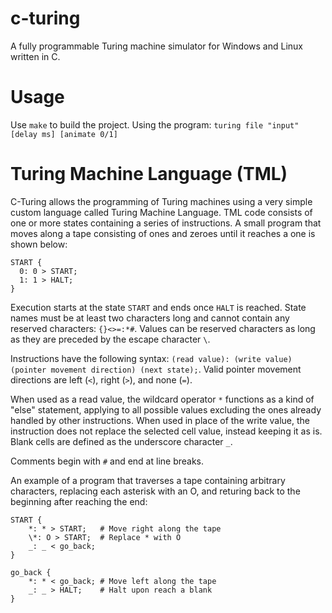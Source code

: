 # c-turing

A fully programmable Turing machine simulator for Windows and Linux written in C.

# Usage

Use `make` to build the project.
Using the program: `turing file "input" [delay ms] [animate 0/1]`

# Turing Machine Language (TML)

C-Turing allows the programming of Turing machines using a very simple custom language called Turing Machine Language. TML code consists of one or more states containing a series of instructions. A small program that moves along a tape consisting of ones and zeroes until it reaches a one is shown below:

```
START {
  0: 0 > START;
  1: 1 > HALT;
}
```

Execution starts at the state `START` and ends once `HALT` is reached. State names must be at least two characters long and cannot contain any reserved characters: `{}<>=:*#`. Values can be reserved characters as long as they are preceded by the escape character `\`.

Instructions have the following syntax: `(read value): (write value) (pointer movement direction) (next state);`. Valid pointer movement directions are left (`<`), right (`>`), and none (`=`).

When used as a read value, the wildcard operator `*` functions as a kind of "else" statement, applying to all possible values excluding the ones already handled by other instructions. When used in place of the write value, the instruction does not replace the selected cell value, instead keeping it as is. Blank cells are defined as the underscore character `_`.

Comments begin with `#` and end at line breaks.

An example of a program that traverses a tape containing arbitrary characters, replacing each asterisk with an O, and returing back to the beginning after reaching the end:

```
START {
    *: * > START;   # Move right along the tape
    \*: O > START;  # Replace * with O
    _: _ < go_back;
}

go_back {
    *: * < go_back; # Move left along the tape
    _: _ > HALT;    # Halt upon reach a blank
}
```
